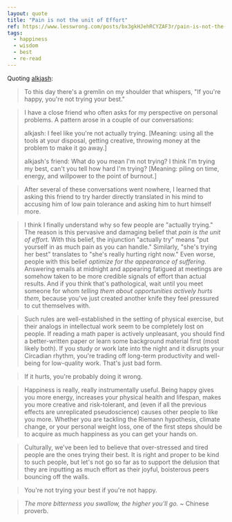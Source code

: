 ```yaml
---
layout: quote
title: "Pain is not the unit of Effort"
ref: https://www.lesswrong.com/posts/bx3gkHJehRCYZAF3r/pain-is-not-the-unit-of-effort
tags:
  - happiness
  - wisdom
  - best
  - re-read
---
```


Quoting [alkjash](https://www.lesswrong.com/posts/bx3gkHJehRCYZAF3r/pain-is-not-the-unit-of-effort):

> To this day there&#39;s a gremlin on my shoulder that whispers, &#34;If you&#39;re happy, you&#39;re not trying your best.&#34;

> I have a close friend who often asks for my perspective on personal problems. A pattern arose in a couple of our conversations:
> 
> alkjash: I feel like you&#39;re not actually trying. [Meaning: using all the tools at your disposal, getting creative, throwing money at the problem to make it go away.]
> 
> alkjash&#39;s friend: What do you mean I&#39;m not trying? I think I&#39;m trying my best, can&#39;t you tell how hard I&#39;m trying? [Meaning: piling on time, energy, and willpower to the point of burnout.]

> After several of these conversations went nowhere, I learned that asking this friend to try harder directly translated in his mind to accusing him of low pain tolerance and asking him to hurt himself more.

> I think I finally understand why so few people are &#34;actually trying.&#34; The reason is this pervasive and damaging belief that *pain is the unit of effort.* With this belief, the injunction &#34;actually try&#34; means &#34;put yourself in as much pain as you can handle.&#34; Similarly, &#34;she&#39;s trying her best&#34; translates to &#34;she&#39;s really hurting right now.&#34; Even worse, people with this belief *optimize for the appearance of suffering*. Answering emails at midnight and appearing fatigued at meetings are somehow taken to be more credible signals of effort than actual results. And if you think that&#39;s pathological, wait until you meet someone for whom *telling them about opportunities actively hurts them*, because you&#39;ve just created another knife they feel pressured to cut themselves with.

> Such rules are well-established in the setting of physical exercise, but their analogs in intellectual work seem to be completely lost on people. If reading a math paper is actively unpleasant, you should find a better-written paper or learn some background material first (most likely both). If you study or work late into the night and it disrupts your Circadian rhythm, you&#39;re trading off long-term productivity and well-being for low-quality work. That&#39;s just bad form.

> If it hurts, you&#39;re probably doing it wrong.

> Happiness is really, really instrumentally useful. Being happy gives you more energy, increases your physical health and lifespan, makes you more creative and risk-tolerant, and (even if all the previous effects are unreplicated pseudoscience) causes other people to like you more. Whether you are tackling the Riemann hypothesis, climate change, or your personal weight loss, one of the first steps should be to acquire as much happiness as you can get your hands on.

> Culturally, we&#39;ve been led to believe that over-stressed and tired people are the ones trying their best. It is right and proper to be kind to such people, but let&#39;s not go so far as to support the delusion that they are inputting as much effort as their joyful, boisterous peers bouncing off the walls.

> You&#39;re not trying your best if you&#39;re not happy.

> *The more bitterness you swallow, the higher you&#39;ll go.* ~ Chinese proverb.
